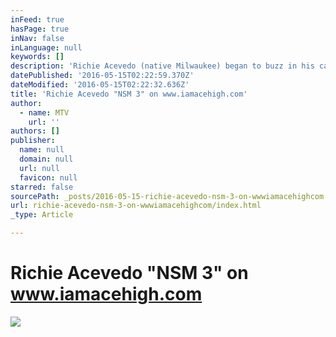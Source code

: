 ```yaml
---
inFeed: true
hasPage: true
inNav: false
inLanguage: null
keywords: []
description: 'Richie Acevedo (native Milwaukee) began to buzz in his career during 2014 after a recent move to Seattle proved to be fortuitous. Starting with no help, he managed to grow his brand into a town favorite, and eventually linked up with OFMG (One Famm Music Group) to form the sound that lead to his project “SpaceShips and Paper Planes”, a brilliant follow-up to his “Basquiat” mixtape, the latter of which set him apart from his peers and contemporaries. His performance in Summer Jam 2015 boasted a festival audience of over 20,000. Career highlights include the 2016 Sosua Beach Fest (Dominican Republic), 2015 Grammys, Seattle Folk Life Festival and The West Coast Hip-Hop Awards to name a few.'
datePublished: '2016-05-15T02:22:59.370Z'
dateModified: '2016-05-15T02:22:32.636Z'
title: 'Richie Acevedo "NSM 3" on www.iamacehigh.com'
author:
  - name: MTV
    url: ''
authors: []
publisher:
  name: null
  domain: null
  url: null
  favicon: null
starred: false
sourcePath: _posts/2016-05-15-richie-acevedo-nsm-3-on-wwwiamacehighcom.md
url: richie-acevedo-nsm-3-on-wwwiamacehighcom/index.html
_type: Article

---
```

# Richie Acevedo "NSM 3" on www.iamacehigh.com
![](https://the-grid-user-content.s3-us-west-2.amazonaws.com/aff3160c-efc8-4685-85de-ff45c53ff23b.jpg)

#